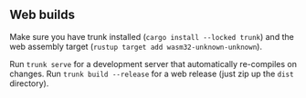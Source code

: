 ## Web builds

Make sure you have trunk installed (`cargo install --locked trunk`) and the web assembly target (`rustup target add wasm32-unknown-unknown`).

Run `trunk serve` for a development server that automatically re-compiles on changes.
Run `trunk build --release` for a web release (just zip up the `dist` directory).
